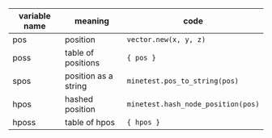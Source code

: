 | variable name | meaning              | code                               |
|---------------|----------------------|------------------------------------|
| pos           | position             | `vector.new(x, y, z)`              |
| poss          | table of positions   | `{ pos }`                          |
| spos          | position as a string | `minetest.pos_to_string(pos)`      |
| hpos          | hashed position      | `minetest.hash_node_position(pos)` |
| hposs         | table of hpos        | `{ hpos }`                         |

